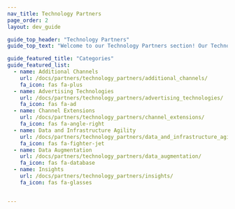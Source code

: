 ```yaml
---
nav_title: Technology Partners
page_order: 2
layout: dev_guide

guide_top_header: "Technology Partners"
guide_top_text: "Welcome to our Technology Partners section! Our Technology Partners, also called 'Alloys' are divided into several categories, linked below. Click on any to see the sub-categories within them."

guide_featured_title: "Categories"
guide_featured_list:
  - name: Additional Channels
    url: /docs/partners/technology_partners/additional_channels/
    fa_icon: fas fa-plus
  - name: Advertising Technologies
    url: /docs/partners/technology_partners/advertising_technologies/
    fa_icon: fas fa-ad
  - name: Channel Extensions
    url: /docs/partners/technology_partners/channel_extensions/
    fa_icon: fas fa-angle-right
  - name: Data and Infrastructure Agility
    url: /docs/partners/technology_partners/data_and_infrastructure_agility/
    fa_icon: fas fa-fighter-jet
  - name: Data Augmentation
    url: /docs/partners/technology_partners/data_augmentation/
    fa_icon: fas fa-database
  - name: Insights
    url: /docs/partners/technology_partners/insights/
    fa_icon: fas fa-glasses


---
```

